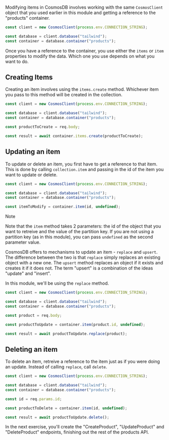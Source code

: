 Modifying items in CosmosDB involves working with the same `CosmosClient` object that you used earlier in this module and getting a reference to the "products" container.

```typescript
const client = new CosmosClient(process.env.CONNECTION_STRING);

const database = client.database("tailwind");
const container = database.container("products");
```

Once you have a reference to the container, you use either the `items` or `item` properties to modify the data. Which one you use depends on what you want to do.

## Creating Items

Creating an item involves using the `items.create` method. Whichever item you pass to this method will be created in the collection.

```typescript
const client = new CosmosClient(process.env.CONNECTION_STRING);

const database = client.database("tailwind");
const container = database.container("products");

const productToCreate = req.body;

const result = await container.items.create(productToCreate);
```

## Updating an item

To update or delete an item, you first have to get a reference to that item. This is done by calling `collection.item` and passing in the id of the item you want to update or delete.

```typescript
const client = new CosmosClient(process.env.CONNECTION_STRING);

const database = client.database("tailwind");
const container = database.container("products");

const itemToModify = container.item(id, undefined);
```

> [!NOTE]
> Note that the `item` method takes 2 parameters: the id of the object that you want to retreive and the value of the partition key. If you are not using a partition key (as in this module), you can pass `undefined` as the second parameter value.

CosmosDB offers to mechanisms to update an item - `replace` and `upsert`. The difference between the two is that `replace` simply replaces an existing object with a new one. The `upsert` method replaces an object if it exists and creates it if it does not. The term "upsert" is a combination of the ideas "update" and "insert".

In this module, we'll be using the `replace` method.

```typescript
const client = new CosmosClient(process.env.CONNECTION_STRING);

const database = client.database("tailwind");
const container = database.container("products");

const product = req.body;

const productToUpdate = container.item(product.id, undefined);

const result = await productToUpdate.replace(product);
```

## Deleting an item

To delete an item, retreive a reference to the item just as if you were doing an update. Instead of calling `replace`, call `delete`.

```typescript
const client = new CosmosClient(process.env.CONNECTION_STRING);

const database = client.database("tailwind");
const container = database.container("products");

const id = req.params.id;

const productToDelete = container.item(id, undefined);

const result = await productToUpdate.delete();
```

In the next exercise, you'll create the "CreateProduct", "UpdateProduct" and "DeleteProduct" endpoints, finishing out the rest of the products API.
